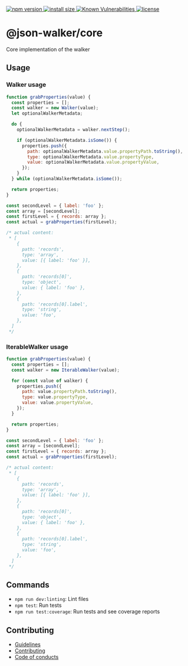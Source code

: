 <p>
    <a href="https://www.npmjs.com/package/@json-walker/core">
    <img src="https://img.shields.io/npm/v/@json-walker/core" alt="npm version">
  </a>

  <a href="https://packagephobia.now.sh/result?p=@json-walker/core">
    <img src="https://packagephobia.now.sh/badge?p=@json-walker/core" alt="install size">
  </a>

  <a href="https://snyk.io/test/github/rochejul/json-walker">
    <img src="https://snyk.io/test/github/rochejul/json-walker/badge.svg?targetFile=packages/core/package.json" alt="Known Vulnerabilities">
  </a>

  <a href="https://github.com/rochejul/json-walker/blob/main/LICENSE">
    <img src="https://img.shields.io/npm/l/@json-walker/core.svg" alt="license">
  </a>
</p>

# @json-walker/core

Core implementation of the walker

## Usage

### Walker usage

```js
function grabProperties(value) {
  const properties = [];
  const walker = new Walker(value);
  let optionalWalkerMetadata;

  do {
    optionalWalkerMetadata = walker.nextStep();

    if (optionalWalkerMetadata.isSome()) {
      properties.push({
        path: optionalWalkerMetadata.value.propertyPath.toString(),
        type: optionalWalkerMetadata.value.propertyType,
        value: optionalWalkerMetadata.value.propertyValue,
      });
    }
  } while (optionalWalkerMetadata.isSome());

  return properties;
}

const secondLevel = { label: 'foo' };
const array = [secondLevel];
const firstLevel = { records: array };
const actual = grabProperties(firstLevel);

/* actual content:
 * [
    {
      path: 'records',
      type: 'array',
      value: [{ label: 'foo' }],
    },
    {
      path: 'records[0]',
      type: 'object',
      value: { label: 'foo' },
    },
    {
      path: 'records[0].label',
      type: 'string',
      value: 'foo',
    },
  ]
 */
```

### IterableWalker usage

```js
function grabProperties(value) {
  const properties = [];
  const walker = new IterableWalker(value);

  for (const value of walker) {
    properties.push({
      path: value.propertyPath.toString(),
      type: value.propertyType,
      value: value.propertyValue,
    });
  }

  return properties;
}

const secondLevel = { label: 'foo' };
const array = [secondLevel];
const firstLevel = { records: array };
const actual = grabProperties(firstLevel);

/* actual content:
 * [
    {
      path: 'records',
      type: 'array',
      value: [{ label: 'foo' }],
    },
    {
      path: 'records[0]',
      type: 'object',
      value: { label: 'foo' },
    },
    {
      path: 'records[0].label',
      type: 'string',
      value: 'foo',
    },
  ]
 */
```

## Commands

- `npm run dev:linting`: Lint files
- `npm test`: Run tests
- `npm run test:coverage`: Run tests and see coverage reports

## Contributing

- [Guidelines](../../docs/GUIDELINES.md)
- [Contributing](../../docs/CONTRIBUTING.md)
- [Code of conducts](../../docs/CODE_OF_CONDUCTS.md)
